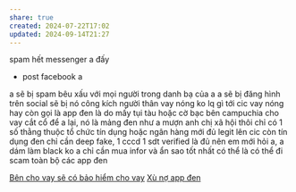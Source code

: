 ```yaml
---
share: true
created: 2024-07-22T17:02
updated: 2024-09-14T21:27
---
```

spam hết messenger a đấy
+ post facebook a

a sẽ bị spam bêu xấu với mọi người trong danh bạ của a
a sẽ bị đăng hình trên social
sẽ bị nó công kích người thân
vay nóng ko lq gì tới cic
vay nóng hay còn gọi là app đen là do mấy tụi tàu hoặc cờ bạc bên campuchia cho vay cắt cổ để a lại, nó là mảng đen
như a mượn anh chị xã hội thôi
chỉ có 1 số thằng thuộc tổ chức tín dụng hoặc ngân hàng mới đủ legit lên cic
còn tín dụng đen chỉ cần deep fake, 1 cccd 1 sdt verified là đủ
nên em mới hỏi a, a dám làm black ko
a chỉ cần mua infor và ẩn sao tốt nhất có thể là có thể đi scam toàn bộ các app đen

[Bên cho vay sẽ có bảo hiểm cho vay](../Vay%20c%C3%B3%20%C4%91i%E1%BB%83m%20t%C3%ADn%20d%E1%BB%A5ng/B%C3%AAn%20cho%20vay%20s%E1%BA%BD%20c%C3%B3%20b%E1%BA%A3o%20hi%E1%BB%83m%20cho%20vay.md)
[Xù nợ app đen](../../../../../%F0%9F%93%90%20D%E1%BB%B1%20%C3%A1n/Gi%C3%BAp%20nhau%20tho%C3%A1t%20n%E1%BB%A3/X%C3%B9%20n%E1%BB%A3%20app%20%C4%91en.md)